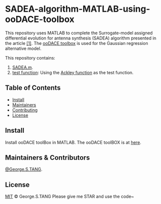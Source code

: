 # SADEA-algorithm-MATLAB-using-ooDACE-toolbox

This repository uses MATLAB to complete the Surrogate-model assigned differential evolution for antenna synthesis (SADEA) algorithm presented in the article [[1]](https://ieeexplore.ieee.org/document/6612668). The [ooDACE toolbox](https://sumowiki.intec.ugent.be/index.php/OoDACE:ooDACE_toolbox) is used for the Gaussian regression alternative model.

This repository contains:

1. [SADEA.m](SADEA.m).
2. [test function](ackley.m): Using the [Ackley function](https://www.sfu.ca/%7Essurjano/ackley.html) as the test function.

## Table of Contents

- [Install](#install)
- [Maintainers](#maintainers)
- [Contributing](#contributing)
- [License](#license)


## Install
Install ooDACE toolBox in MATLAB. The ooDACE toolBOX is at [here](https://sumowiki.intec.ugent.be/index.php/OoDACE:ooDACE_toolbox).

## Maintainers & Contributors

[@George.S.TANG]([https://github.com/RichardLitt](https://github.com/George-S-TANG)).

## License

[MIT](LICENSE) © George.S.TANG
Please give me STAR and use the code~
